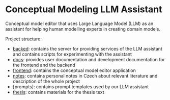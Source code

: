 # Conceptual Modeling LLM Assistant

Conceptual model editor that uses Large Language Model (LLM) as an assistant for helping human modelling experts in creating domain models.

Project structure:
- [backed](backend/): contains the server for providing services of the LLM assistant and contains scripts for experimenting with the assistant
- [docs](docs/): provides user documentation and development documentation for the frontend and the backend
- [frontend](frontend): contains the conceptual model editor application
- [notes](notes/): contains personal notes in Czech about relevant literature and description of the whole project
- [prompts]: contains prompt templates used by our LLM assistant
- [thesis](thesis/): contains materials for the thesis text
